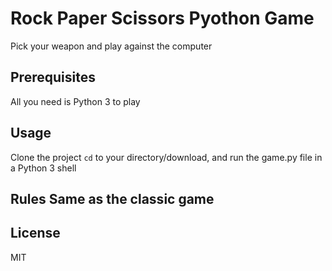# Rock Paper Scissors Pyothon Game

Pick your weapon and play against the computer

## Prerequisites

All you need is Python 3 to play

## Usage 

Clone the project <code>cd</code> to your directory/download, and run the game.py file in a Python 3 shell

## Rules Same as the classic game

## License
MIT 